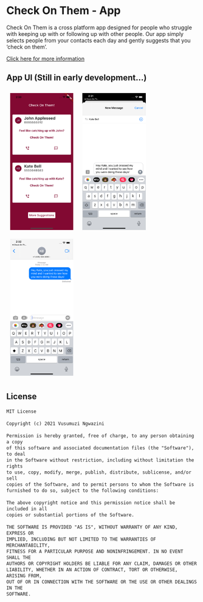 # Check On Them - App
Check On Them is a cross platform  app designed for people who struggle with keeping up with or following up with other people. Our app simply selects people from your contacts each day and gently suggests that you ‘check on them’.

<a href="https://docs.google.com/document/d/1_YSWXWdY-kfHQ6j7_vj_ton0hrT_bRAbWfGskN0jgxM/edit?usp=sharing">Click here for more information<a>

App UI (Still in early development...)
---------------------
<p float="left">
<img src="./assets/SimulatorScreenShot_Suggestions.png" height="360" style="margin: 10px;">
<img src="./assets/SimulatorScreenShot_Typing.png" height="360" style="margin: 10px;">
<img src="./assets/SimulatorScreenShot_Sent.png" height="360" style="margin: 10px;">
</p>
  
License
----------------------
```
MIT License

Copyright (c) 2021 Vusumuzi Ngwazini

Permission is hereby granted, free of charge, to any person obtaining a copy
of this software and associated documentation files (the "Software"), to deal
in the Software without restriction, including without limitation the rights
to use, copy, modify, merge, publish, distribute, sublicense, and/or sell
copies of the Software, and to permit persons to whom the Software is
furnished to do so, subject to the following conditions:

The above copyright notice and this permission notice shall be included in all
copies or substantial portions of the Software.

THE SOFTWARE IS PROVIDED "AS IS", WITHOUT WARRANTY OF ANY KIND, EXPRESS OR
IMPLIED, INCLUDING BUT NOT LIMITED TO THE WARRANTIES OF MERCHANTABILITY,
FITNESS FOR A PARTICULAR PURPOSE AND NONINFRINGEMENT. IN NO EVENT SHALL THE
AUTHORS OR COPYRIGHT HOLDERS BE LIABLE FOR ANY CLAIM, DAMAGES OR OTHER
LIABILITY, WHETHER IN AN ACTION OF CONTRACT, TORT OR OTHERWISE, ARISING FROM,
OUT OF OR IN CONNECTION WITH THE SOFTWARE OR THE USE OR OTHER DEALINGS IN THE
SOFTWARE.
